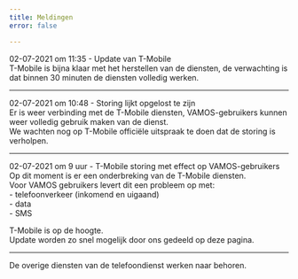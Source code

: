 ```yaml
---
title: Meldingen
error: false

---
```

02-07-2021 om 11:35 - Update van T-Mobile<br>
T-Mobile is bijna klaar met het herstellen van de diensten, de verwachting is dat binnen 30 minuten de diensten volledig werken.

***

02-07-2021 om 10:48 - Storing lijkt opgelost te zijn<br>
Er is weer verbinding met de T-Mobile diensten, VAMOS-gebruikers kunnen weer volledig gebruik maken van de dienst.<br>
We wachten nog op T-Mobile officiële uitspraak te doen dat de storing is verholpen.

***

02-07-2021 om 9 uur - T-Mobile storing met effect op VAMOS-gebruikers  
Op dit moment is er een onderbreking van de T-Mobile diensten.  
Voor VAMOS gebruikers levert dit een probleem op met:  
\- telefoonverkeer (inkomend en uigaand)  
\- data  
\- SMS  
  
T-Mobile is op de hoogte.   
Update worden zo snel mogelijk door ons gedeeld op deze pagina. 

***

  
De overige diensten van de telefoondienst werken naar behoren.
